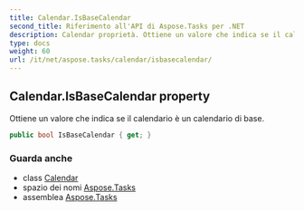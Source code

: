 ```yaml
---
title: Calendar.IsBaseCalendar
second_title: Riferimento all'API di Aspose.Tasks per .NET
description: Calendar proprietà. Ottiene un valore che indica se il calendario è un calendario di base.
type: docs
weight: 60
url: /it/net/aspose.tasks/calendar/isbasecalendar/
---
```

## Calendar.IsBaseCalendar property

Ottiene un valore che indica se il calendario è un calendario di base.

```csharp
public bool IsBaseCalendar { get; }
```

### Guarda anche

* class [Calendar](../)
* spazio dei nomi [Aspose.Tasks](../../calendar/)
* assemblea [Aspose.Tasks](../../../)


